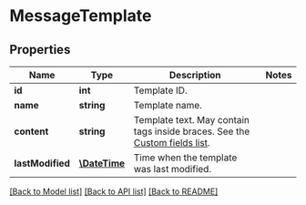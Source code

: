 # MessageTemplate

## Properties
Name | Type | Description | Notes
------------ | ------------- | ------------- | -------------
**id** | **int** | Template ID. | 
**name** | **string** | Template name. | 
**content** | **string** | Template text. May contain tags inside braces. See the [Custom fields list](https://docs.textmagic.com/#section/Custom-fields-list-(Merge-tags)). | 
**lastModified** | [**\DateTime**](\DateTime.md) | Time when the template was last modified. | 

[[Back to Model list]](../README.md#documentation-for-models) [[Back to API list]](../README.md#documentation-for-api-endpoints) [[Back to README]](../README.md)


